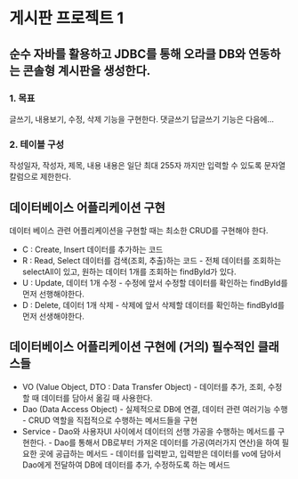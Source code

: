 # 게시판 프로젝트 1

## 순수 자바를 활용하고 JDBC를 통해 오라클 DB와 연동하는 콘솔형 계시판을 생성한다.

### 1. 목표
글쓰기, 내용보기, 수정, 삭제 기능을 구현한다.
댓글쓰기 답글쓰기 기능은 다음에...

### 2. 테이블 구성
작성일자, 작성자, 제목, 내용
내용은 일단 최대 255자 까지만 입력할 수 있도록 문자열 칼럼으로 제한한다.

## 데이터베이스 어플리케이션 구현
데이터 베이스 관련 어플리케이션을 구현할 때는 최소한 CRUD를 구현해야 한다.

* C : Create, Insert 데이터를 추가하는 코드
* R : Read, Select 데이터를 검색(조회, 추출)하는 코드
	 	- 전체 데이터를 조회하는 selectAll이 있고, 원하는 데이터 1개를 조회하는 findById가 있다.
* U : Update, 데이터 1개 수정
		- 수정에 앞서 수정할 데이터를 확인하는 findById를 먼저 선행해야한다.
* D : Delete, 데이터 1개 삭제
		- 삭제에 앞서 삭제할 데이터를 확인하는 findById를 먼저 선생해야한다.

## 데이터베이스 어플리케이션 구현에 (거의) 필수적인 클래스들
* VO (Value Object, DTO : Data Transfer Object)
		- 데이터를 추가, 조회, 수정 할 때 데이터를 담아서 옮길 때 사용한다.
* Dao (Data Access Object)
		- 실제적으로 DB에 연결, 데이터 관련 여러기능 수행
		- CRUD 역할을 직접적으로 수행하는 메서드들을 구현
* Service
		- Dao와 사용자UI 사이에서 데이터의 선행 가공을 수행하는 메서드를 구현한다.
		- Dao를 통해서 DB로부터 가져온 데이터를 가공(여러가지 연산)을 하여 필요한 곳에 공급하는 메서드
		- 데이터를 입력받고, 입력받은 데이터를 vo에 담아서 Dao에게 전달하여
			DB에 데이터를 추가, 수정하도록 하는 메서드     
			
